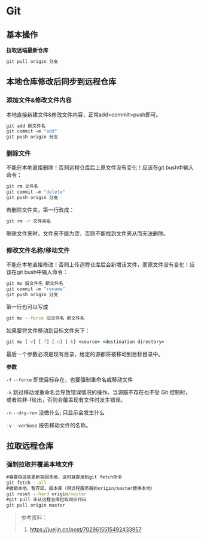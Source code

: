 # Git

## 基本操作

**拉取远端最新仓库**

```cmd
git pull origin 分支
```



## 本地仓库修改后同步到远程仓库

### 添加文件&修改文件内容

本地直接新建文件&修改文件内容，正常add>commit>push即可。

```cmd
git add 新文件名
git commit –m "add"
git push origin 分支
```

### 删除文件

不能在本地直接删除！否则远程仓库后上原文件没有变化！应该在git bush中输入命令：

```cmd
git rm 文件名
git commit –m "delete"
git push origin 分支
```

若删除文件夹，第一行改成：

```cmd
git rm -r 文件夹名
```

删除文件夹时，文件夹不能为空，否则不能找到文件夹从而无法删除。

### 修改文件名称/移动文件

不能在本地直接修改！否则上传远程仓库后会新增该文件，而原文件没有变化！应该在git bush中输入命令：

```cmd
git mv 旧文件名 新文件名
git commit –m "rename"
git push origin 分支
```

第一行也可以写成

```cmd
git mv --force 旧文件名 新文件名
```

如果要将文件移动到目标文件夹下：

```cmd
git mv [-v] [-f] [-n] [-k] <source> <destination directory>
```

最后一个参数必须是现有目录，给定的源都将被移动到目标目录中。

**参数**

`-f`
`--force`
即使目标存在，也要强制重命名或移动文件

`-k`
跳过移动或重命名会导致错误情况的操作。当源既不存在也不受 Git 控制时，或者除非-f给出，否则会覆盖现有文件时发生错误。

`-n`
`--dry-run`
没做什么; 只显示会发生什么

`-v`
`--verbose`
报告移动文件的名称。



## 拉取远程仓库

### 强制拉取并覆盖本地文件

```cmd
#需要将这些更新取回本地，这时就要用到git fetch命令
git fetch --all
#撤销本地、暂存区、版本库（用远程服务器的origin/master替换本地）
git reset --hard origin/master
#git pull 来从远程仓库拉取同步代码
git pull origin master
```



> 参考资料：
>
> 1. https://juejin.cn/post/7029615515492433957
